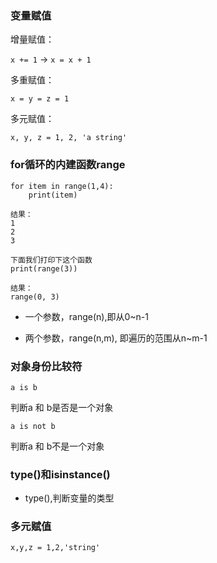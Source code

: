 
### 变量赋值 ###
增量赋值：

`x += 1` -> `x = x + 1`

多重赋值：

`x = y = z = 1`

多元赋值：

`x, y, z = 1, 2, 'a string'`


### for循环的内建函数range ###

```shell
for item in range(1,4):
	print(item)

结果：
1
2
3

下面我们打印下这个函数
print(range(3))

结果：
range(0, 3)
```


- 一个参数，range(n),即从0~n-1

- 两个参数，range(n,m), 即遍历的范围从n~m-1


### 对象身份比较符 ###

`a is b` 

判断a 和 b是否是一个对象

`a is not b`

判断a 和 b不是一个对象

### type()和isinstance() ###

- type(),判断变量的类型


### 多元赋值

`x,y,z = 1,2,'string'`

